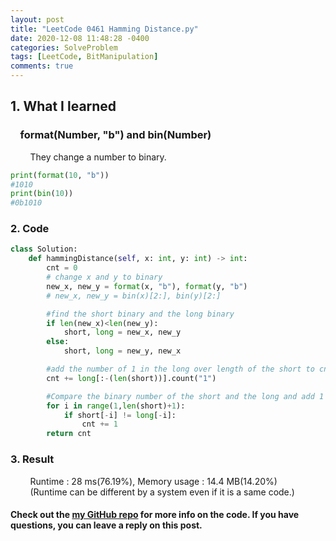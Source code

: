 ```yaml
---
layout: post
title: "LeetCode 0461 Hamming Distance.py"
date: 2020-12-08 11:48:28 -0400
categories: SolveProblem
tags: [LeetCode, BitManipulation]
comments: true
---
```


## 1. What I learned
### &nbsp;&nbsp;&nbsp;&nbsp;format(Number, "b") and bin(Number)
&nbsp;&nbsp;&nbsp;&nbsp;&nbsp;&nbsp;&nbsp;&nbsp;They change a number to binary.
```python
print(format(10, "b"))
#1010
print(bin(10))
#0b1010
```

### 2. Code
```python
class Solution:
    def hammingDistance(self, x: int, y: int) -> int:
        cnt = 0
        # change x and y to binary
        new_x, new_y = format(x, "b"), format(y, "b")
        # new_x, new_y = bin(x)[2:], bin(y)[2:]

        #find the short binary and the long binary
        if len(new_x)<len(new_y):
            short, long = new_x, new_y
        else:
            short, long = new_y, new_x

        #add the number of 1 in the long over length of the short to cnt
        cnt += long[:-(len(short))].count("1")

        #Compare the binary number of the short and the long and add 1 to cnt if different.
        for i in range(1,len(short)+1):
            if short[-i] != long[-i]:
                cnt += 1
        return cnt
```

### 3. Result
&nbsp;&nbsp;&nbsp;&nbsp;&nbsp;&nbsp;&nbsp;&nbsp;Runtime : 28 ms(76.19%), Memory usage : 14.4 MB(14.20%)  
&nbsp;&nbsp;&nbsp;&nbsp;&nbsp;&nbsp;&nbsp;&nbsp;(Runtime can be different by a system even if it is a same code.)

#### Check out the [my GitHub repo][hyuk-gh] for more info on the code. If you have questions, you can leave a reply on this post.
[hyuk-gh]:   https://github.com/dlgur1994/StudyAlgorithms
